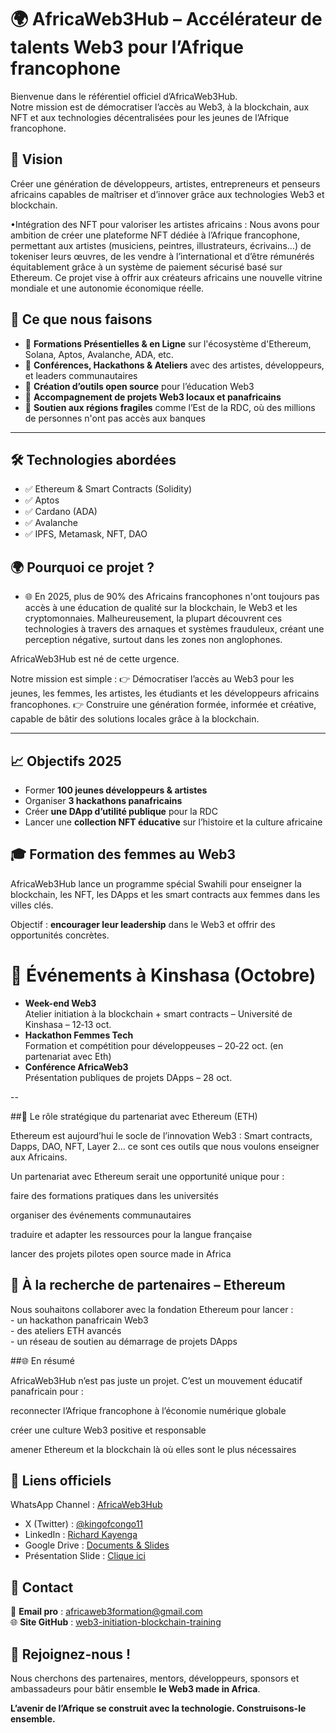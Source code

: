 # 🌍 AfricaWeb3Hub – Accélérateur de talents Web3 pour l’Afrique francophone

Bienvenue dans le référentiel officiel d’AfricaWeb3Hub.  
Notre mission est de démocratiser l’accès au Web3, à la blockchain, aux NFT et aux technologies décentralisées pour les jeunes de l’Afrique francophone.


## 🎯 Vision

Créer une génération de développeurs, artistes, entrepreneurs et penseurs africains capables de maîtriser et d’innover grâce aux technologies Web3 et blockchain.

•Intégration des NFT pour valoriser les artistes africains :
Nous avons pour ambition de créer une plateforme NFT dédiée à l’Afrique francophone, permettant aux artistes (musiciens, peintres, illustrateurs, écrivains…) de tokeniser leurs œuvres, de les vendre à l’international et d’être rémunérés équitablement grâce à un système de paiement sécurisé basé sur Ethereum.
Ce projet vise à offrir aux créateurs africains une nouvelle vitrine mondiale et une autonomie économique réelle.


## 🧩 Ce que nous faisons

- 🔹 **Formations Présentielles & en Ligne** sur l'écosystème d'Ethereum, Solana, Aptos, Avalanche, ADA, etc.
- 🔹 **Conférences, Hackathons & Ateliers** avec des artistes, développeurs, et leaders communautaires
- 🔹 **Création d’outils open source** pour l’éducation Web3
- 🔹 **Accompagnement de projets Web3 locaux et panafricains**
- 🔹 **Soutien aux régions fragiles** comme l’Est de la RDC, où des millions de personnes n'ont pas accès aux banques

---

## 🛠️ Technologies abordées

- ✅ Ethereum & Smart Contracts (Solidity)
- ✅ Aptos
- ✅ Cardano (ADA)
- ✅ Avalanche
- ✅ IPFS, Metamask, NFT, DAO

## 🌍 Pourquoi ce projet ?

- 🌐 En 2025, plus de 90% des Africains francophones n'ont toujours pas accès à une éducation de qualité sur la blockchain, le Web3 et les cryptomonnaies. Malheureusement, la plupart découvrent ces technologies à travers des arnaques et systèmes frauduleux, créant une perception négative, surtout dans les zones non anglophones.

AfricaWeb3Hub est né de cette urgence.

Notre mission est simple :
👉 Démocratiser l’accès au Web3 pour les jeunes, les femmes, les artistes, les étudiants et les développeurs africains francophones.
👉 Construire une génération formée, informée et créative, capable de bâtir des solutions locales grâce à la blockchain.

---

## 📈 Objectifs 2025

- Former **100 jeunes développeurs & artistes**
- Organiser **3 hackathons panafricains**
- Créer **une DApp d’utilité publique** pour la RDC
- Lancer une **collection NFT éducative** sur l’histoire et la culture africaine


<section id="women">
  <h2>🎓 Formation des femmes au Web3</h2>
  <p>AfricaWeb3Hub lance un programme spécial Swahili pour enseigner la blockchain, les NFT, les DApps et les smart contracts aux femmes dans les villes clés.</p>
  <p>Objectif : <strong>encourager leur leadership</strong> dans le Web3 et offrir des opportunités concrètes.</p>
</section>

<!DOCTYPE html>
<html lang="fr">
<head><meta charset="UTF-8"><title>AfricaWeb3Hub – Événements</title></head>
<body>
  <h1>📅 Événements à Kinshasa (Octobre)</h1>
  <ul>
    <li><strong>Week-end Web3</strong><br>Atelier initiation à la blockchain + smart contracts – Université de Kinshasa – 12‑13 oct.</li>
    <li><strong>Hackathon Femmes Tech</strong><br>Formation et compétition pour développeuses – 20‑22 oct. (en partenariat avec Eth)</li>
    <li><strong>Conférence AfricaWeb3</strong><br>Présentation publiques de projets DApps – 28 oct.</li>
  </ul>
</body>
</html>
--

##🤝 Le rôle stratégique du partenariat avec Ethereum (ETH)

Ethereum est aujourd’hui le socle de l’innovation Web3 :
Smart contracts, Dapps, DAO, NFT, Layer 2... ce sont ces outils que nous voulons enseigner aux Africains.

Un partenariat avec Ethereum serait une opportunité unique pour :

faire des formations pratiques dans les universités

organiser des événements communautaires

traduire et adapter les ressources pour la langue française

lancer des projets pilotes open source made in Africa


<section id="partner">
  <h2>🤝 À la recherche de partenaires – Ethereum</h2>
  <p>Nous souhaitons collaborer avec la fondation Ethereum pour lancer :<br>
  - un hackathon panafricain Web3<br>
  - des ateliers ETH avancés<br>
  - un réseau de soutien au démarrage de projets DApps</p>
</section>

##🌐 En résumé

AfricaWeb3Hub n’est pas juste un projet.
C’est un mouvement éducatif panafricain pour :

reconnecter l’Afrique francophone à l’économie numérique globale

créer une culture Web3 positive et responsable

amener Ethereum et la blockchain là où elles sont le plus nécessaires


## 🔗 Liens officiels

WhatsApp Channel : [AfricaWeb3Hub](https://whatsapp.com/channel/0029VbAlF1b4NVifro5AMV3b)  
- X (Twitter) : [@kingofcongo11](https://twitter.com/kingofcongo11)  
- LinkedIn : [Richard Kayenga](https://www.linkedin.com/in/richard-kayenga-884a69b8)  
- Google Drive : [Documents & Slides](https://drive.google.com/drive/folders/1Txfh4MqodvES3CYhgFQJnRMl5M_BRlxe)  
- Présentation Slide : [Clique ici](https://docs.google.com/presentation/d/1Pe4A_XbUQuyTeikiRfDRqpLO3ADclTkNcyAdTEhs4tM/edit?usp=drivesdk)



## 👥 Contact

📧 **Email pro** : africaweb3formation@gmail.com  
🌐 **Site GitHub** : [web3-initiation-blockchain-training](https://github.com/Prince2993/web3-initiation-blockchain-training)

## 🤝 Rejoignez-nous !

Nous cherchons des partenaires, mentors, développeurs, sponsors et ambassadeurs pour bâtir ensemble **le Web3 made in Africa**.

**L’avenir de l’Afrique se construit avec la technologie. Construisons-le ensemble.**
